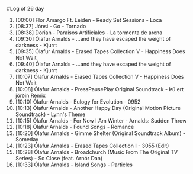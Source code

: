 #Log of 26 day

1. [00:00] Flor Amargo Ft. Leiden - Ready Set Sessions - Loca
1. [08:37] Jónsi - Go - Tornado
1. [08:38] Dorian - Paraísos Artificiales - La tormenta de arena
1. [09:30] Ólafur Arnalds - ...and they have escaped the weight of darkness - Kjurrt
1. [09:35] Ólafur Arnalds - Erased Tapes Collection V - Happiness Does Not Wait
1. [09:40] Ólafur Arnalds - ...and they have escaped the weight of darkness - Kjurrt
1. [10:07] Ólafur Arnalds - Erased Tapes Collection V - Happiness Does Not Wait
1. [10:08] Ólafur Arnalds - PressPausePlay Original Soundtrack - Þú ert jörðin Remix
1. [10:10] Ólafur Arnalds - Eulogy for Evolution - 0952
1. [10:13] Ólafur Arnalds - Another Happy Day (Original Motion Picture Soundtrack) - Lynn's Theme
1. [10:15] Ólafur Arnalds - For Now I Am Winter - Arnalds: Sudden Throw
1. [10:18] Ólafur Arnalds - Found Songs - Romance
1. [10:20] Ólafur Arnalds - Gimme Shelter (Original Soundtrack Album) - Someday
1. [10:23] Ólafur Arnalds - Erased Tapes Collection I - 3055 (Edit)
1. [10:28] Ólafur Arnalds - Broadchurch (Music From The Original TV Series) - So Close (feat. Arnór Dan)
1. [10:33] Ólafur Arnalds - Island Songs - Particles
